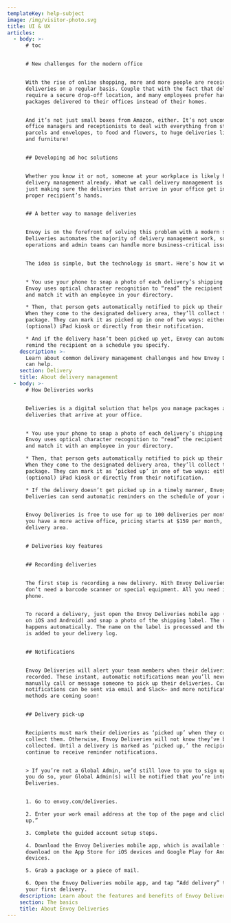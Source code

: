 ```yaml
---
templateKey: help-subject
image: /img/visitor-photo.svg
title: UI & UX
articles:
  - body: >-
      # toc


      # New challenges for the modern office


      With the rise of online shopping, more and more people are receiving
      deliveries on a regular basis. Couple that with the fact that deliveries
      require a secure drop-off location, and many employees prefer having
      packages delivered to their offices instead of their homes.


      And it’s not just small boxes from Amazon, either. It’s not uncommon for
      office managers and receptionists to deal with everything from standard
      parcels and envelopes, to food and flowers, to huge deliveries like tires
      and furniture!


      ## Developing ad hoc solutions


      Whether you know it or not, someone at your workplace is likely handling
      delivery management already. What we call delivery management is really
      just making sure the deliveries that arrive in your office get into the
      proper recipient’s hands.


      ## A better way to manage deliveries


      Envoy is on the forefront of solving this problem with a modern solution.
      Deliveries automates the majority of delivery management work, so your
      operations and admin teams can handle more business-critical issues.


      The idea is simple, but the technology is smart. Here’s how it works:


      * You use your phone to snap a photo of each delivery’s shipping label.
      Envoy uses optical character recognition to “read” the recipient’s name
      and match it with an employee in your directory.

      * Then, that person gets automatically notified to pick up their delivery.
      When they come to the designated delivery area, they’ll collect their
      package. They can mark it as picked up in one of two ways: either on an
      (optional) iPad kiosk or directly from their notification.

      * And if the delivery hasn’t been picked up yet, Envoy can automatically
      remind the recipient on a schedule you specify.
    description: >-
      Learn about common delivery management challenges and how Envoy Deliveries
      can help.
    section: Delivery
    title: About delivery management
  - body: >-
      # How Deliveries works


      Deliveries is a digital solution that helps you manage packages and
      deliveries that arrive at your office.


      * You use your phone to snap a photo of each delivery’s shipping label.
      Envoy uses optical character recognition to “read” the recipient’s name
      and match it with an employee in your directory.

      * Then, that person gets automatically notified to pick up their delivery.
      When they come to the designated delivery area, they’ll collect their
      package. They can mark it as ‘picked up’ in one of two ways: either on an
      (optional) iPad kiosk or directly from their notification.

      * If the delivery doesn’t get picked up in a timely manner, Envoy
      Deliveries can send automatic reminders on the schedule of your choice.


      Envoy Deliveries is free to use for up to 100 deliveries per month. And if
      you have a more active office, pricing starts at $159 per month, per
      delivery area.


      # Deliveries key features


      ## Recording deliveries


      The first step is recording a new delivery. With Envoy Deliveries, you
      don’t need a barcode scanner or special equipment. All you need is your
      phone.


      To record a delivery, just open the Envoy Deliveries mobile app (available
      on iOS and Android) and snap a photo of the shipping label. The rest
      happens automatically. The name on the label is processed and the delivery
      is added to your delivery log.


      ## Notifications


      Envoy Deliveries will alert your team members when their deliveries are
      recorded. These instant, automatic notifications mean you’ll never have to
      manually call or message someone to pick up their deliveries. Currently,
      notifications can be sent via email and Slack— and more notification
      methods are coming soon!


      ## Delivery pick-up


      Recipients must mark their deliveries as ‘picked up’ when they come to
      collect them. Otherwise, Envoy Deliveries will not know they’ve been
      collected. Until a delivery is marked as ‘picked up,’ the recipient will
      continue to receive reminder notifications.


      > If you’re not a Global Admin, we’d still love to you to sign up! When
      you do so, your Global Admin(s) will be notified that you’re interested in
      Deliveries.


      1. Go to envoy.com/deliveries.

      2. Enter your work email address at the top of the page and click “Sign
      up.”

      3. Complete the guided account setup steps.

      4. Download the Envoy Deliveries mobile app, which is available for
      download on the App Store for iOS devices and Google Play for Android
      devices.

      5. Grab a package or a piece of mail.

      6. Open the Envoy Deliveries mobile app, and tap “Add delivery” to log
      your first delivery.
    description: Learn about the features and benefits of Envoy Deliveries.
    section: The basics
    title: About Envoy Deliveries
---
```



